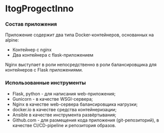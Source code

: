 # ItogProgectInno
### Состав приложения

Приложение содержит два типа Docker-контейнеров, основанных на alpine:
- Контейнер с nginx
- Два контейнера с flask-приложением

Nginx выступает в роли непосредственно в роли балансировщика для контейнеров c Flask приложениями.

### Использованные инструменты

- Flask, python - для написания web-приложения;
- Gunicorn - в качестве WSGI-сервера;
- Nginx в качестве web-сервера балансировщика нагрузки;
- docker.io в качестве средства контейнеризации;
- Ansible в качестве инструмента развёртывания;
- Github.com - для размещения кода приложения (git-репозиторий), в качестве CI/CD-pipeline и репозитория образов.

